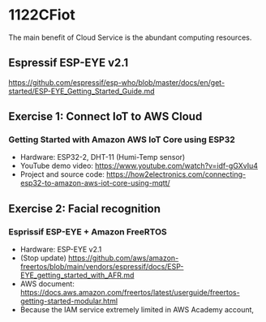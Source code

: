 # 1122CFiot
The main benefit of Cloud Service is the abundant computing resources. 
## Espressif ESP-EYE v2.1
https://github.com/espressif/esp-who/blob/master/docs/en/get-started/ESP-EYE_Getting_Started_Guide.md
## Exercise 1: Connect IoT to AWS Cloud
### Getting Started with Amazon AWS IoT Core using ESP32 
- Hardware: ESP32-2, DHT-11 (Humi-Temp sensor)
- YouTube demo video: https://www.youtube.com/watch?v=idf-gGXvIu4
- Project and source code: https://how2electronics.com/connecting-esp32-to-amazon-aws-iot-core-using-mqtt/
## Exercise 2: Facial recognition 
### Esprissif ESP-EYE + Amazon FreeRTOS
 - Hardware: ESP-EYE v2.1
 - (Stop update) https://github.com/aws/amazon-freertos/blob/main/vendors/espressif/docs/ESP-EYE_getting_started_with_AFR.md
 - AWS document: https://docs.aws.amazon.com/freertos/latest/userguide/freertos-getting-started-modular.html 
 - Because the IAM service extremely limited in AWS Academy account, 
